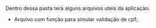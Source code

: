 Dentro dessa pasta terá alguns arquivos uteis da aplicação.

- Arquivo com função para simular validação de cpf;